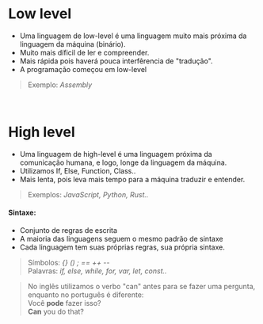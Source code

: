 # Low level
- Uma linguagem de low-level é uma linguagem muito mais próxima da linguagem da máquina (binário).
- Muito mais díficil de ler e compreender.
- Mais rápida pois haverá pouca interfêrencia de "tradução".
- A programação começou em low-level
> Exemplo: _Assembly_

</br>

# High level
- Uma linguagem de high-level é uma linguagem próxima da comunicação humana, e logo, longe da linguagem da máquina. <br>
- Utilizamos If, Else, Function, Class.. 
- Mais lenta, pois leva mais tempo para a máquina traduzir e entender. 
> Exemplos: _JavaScript, Python, Rust.._ 

#### Sintaxe:
- Conjunto de regras de escrita
- A maioria das linguagens seguem o mesmo padrão de sintaxe
- Cada linguagem tem suas próprias regras, sua própria sintaxe. 
> Símbolos: _{} () ; == ++ --_  </br>
> Palavras: _if, else, while, for, var, let, const.._ </br>

>No inglês utilizamos o verbo "can" antes para se fazer uma pergunta, enquanto no português é diferente: </br>
Você **pode** fazer isso?  </br>
**Can** you do that?  <br/>
